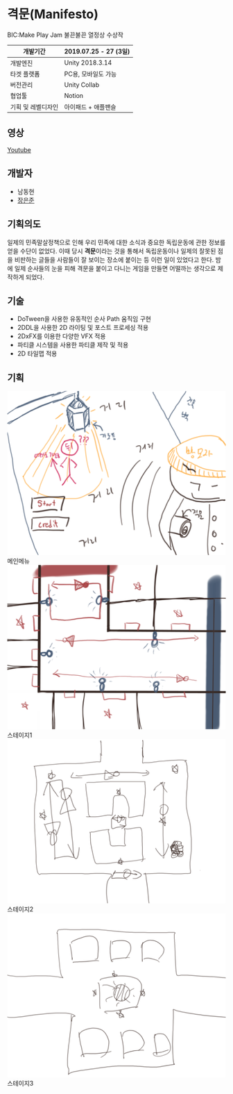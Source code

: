 # 격문(Manifesto)
BIC:Make Play Jam 불끈불끈 열정상 수상작

개발기간 | 2019.07.25 - 27 (3일)
----|----
개발엔진 | Unity 2018.3.14
타겟 플랫폼 | PC용, 모바일도 가능
버전관리 |  Unity Collab
협업툴 | Notion
기획 및 레벨디자인 | 아이패드 + 애플팬슬

## 영상
[Youtube](https://youtu.be/CJrBXljWMEs)

## 개발자
* 남동현
* [장은준](https://github.com/SilverJun)

## 기획의도
일제의 민족말살정책으로 인해 우리 민족에 대한 소식과 중요한 독립운동에 관한 정보를 얻을 수단이 없었다. 이때 당시 **격문**이라는 것을 통해서 독립운동이나 일제의 잘못된 점을 비판하는 글들을 사람들이 잘 보이는 장소에 붙이는 등 이런 일이 있었다고 한다. 밤에 일제 순사들의 눈을 피해 격문을 붙이고 다니는 게임을 만들면 어떨까는 생각으로 제작하게 되었다.

## 기술
* DoTween을 사용한 유동적인 순사 Path 움직임 구현
* 2DDL을 사용한 2D 라이팅 및 포스트 프로세싱 적용
* 2DxFX를 이용한 다양한 VFX 적용
* 파티클 시스템을 사용한 파티클 제작 및 적용
* 2D 타일맵 적용

## 기획
![menu](https://github.com/SilverJun/BIC_GameJam/blob/master/menu.PNG?raw=true)
메인메뉴
![stage1](https://github.com/SilverJun/BIC_GameJam/blob/master/stage1.PNG?raw=true)
스테이지1
![stage2](https://github.com/SilverJun/BIC_GameJam/blob/master/stage2.PNG?raw=true)
스테이지2
![stage3](https://github.com/SilverJun/BIC_GameJam/blob/master/stage3.PNG?raw=true)
스테이지3
